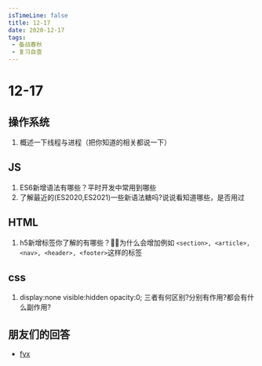 ```yaml
---
isTimeLine: false
title: 12-17
date: 2020-12-17
tags:
 - 备战春秋
 - 复习自查
---
```

# 12-17

## 操作系统
1. 概述一下线程与进程（把你知道的相关都说一下）

## JS
1. ES6新增语法有哪些？平时开发中常用到哪些
2. 了解最近的(ES2020,ES2021)一些新语法糖吗?说说看知道哪些，是否用过

## HTML
1. h5新增标签你了解的有哪些？为什么会增加例如 `<section>, <article>, <nav>, <header>, <footer>`这样的标签

## css
1. display:none visible:hidden opacity:0; 三者有何区别?分别有作用?都会有什么副作用?

## 朋友们的回答
* [fyx](https://www.cnblogs.com/banshanliang/p/14173181.html)
